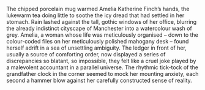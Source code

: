 The chipped porcelain mug warmed Amelia Katherine Finch’s hands, the lukewarm tea doing little to soothe the icy dread that had settled in her stomach.  Rain lashed against the tall, gothic windows of her office, blurring the already indistinct cityscape of Manchester into a watercolour wash of grey.  Amelia, a woman whose life was meticulously organised – down to the colour-coded files on her meticulously polished mahogany desk – found herself adrift in a sea of unsettling ambiguity.  The ledger in front of her, usually a source of comforting order, now displayed a series of discrepancies so blatant, so impossible, they felt like a cruel joke played by a malevolent accountant in a parallel universe.  The rhythmic tick-tock of the grandfather clock in the corner seemed to mock her mounting anxiety, each second a hammer blow against her carefully constructed sense of reality.

